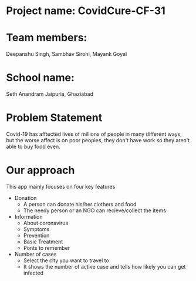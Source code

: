 # Project name: CovidCure-CF-31
# Team members:
 Deepanshu Singh, Sambhav Sirohi, Mayank Goyal

# School name:
 Seth Anandram Jaipuria, Ghaziabad

# Problem Statement
Covid-19 has afftected lives of millions of people in many different ways, but the worse affect is on poor peoples, they don't have work so they aren't able to buy food even.

# Our approach
This app mainly focuses on four key features
- Donation
  - A person can donate his/her clothers and food
  - The needy person or an NGO can recieve/collect the items
- Information
  - About coronavirus
  - Symptoms
  - Prevention
  - Basic Treatment 
  - Ponts to remember
- Number of cases
  - Select the city you want to travel to
  - It shows the number of active case and tells how likely you can get infected
  
   



